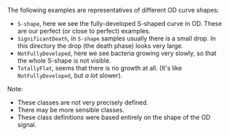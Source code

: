 The following examples are representatives of different OD curve shapes:
  - `S-shape`, here we see the fully-developed S-shaped curve in OD. These are our perfect (or close to perfect) examples.
  - `SignificantDeath`, in `S-shape` samples usually there is a small drop. In this directory the drop (the death phase) looks very large.
  - `NotFullyDeveloped`, here we see bacteria growing very slowly, so that the whole S-shape is not visible.
  - `TotallyFlat`, seems that there is no growth at all. (It's like `NotFullyDeveloped`, but *a lot* slower).


Note: 
  - These classes are not very precisely defined.
  - There may be more sensible classes.
  - These class definitions were based entirely on the shape of the OD signal.
